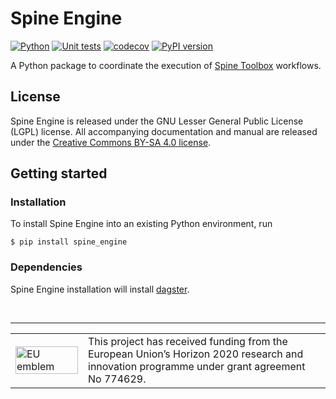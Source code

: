 # Spine Engine

[![Python](https://img.shields.io/badge/python-3.7%20|%203.8-blue.svg)](https://www.python.org/downloads/release/python-379/)
[![Unit tests](https://github.com/Spine-project/spine-engine/workflows/Unit%20tests/badge.svg)](https://github.com/Spine-project/spine-engine/actions?query=workflow%3A"Unit+tests")
[![codecov](https://codecov.io/gh/Spine-project/spine-engine/branch/master/graph/badge.svg)](https://codecov.io/gh/Spine-project/spine-engine)
[![PyPI version](https://badge.fury.io/py/spine-engine.svg)](https://badge.fury.io/py/spine-engine)

A Python package to coordinate the execution of [Spine Toolbox](https://github.com/Spine-project/Spine-Toolbox) workflows.

## License

Spine Engine is released under the GNU Lesser General Public License (LGPL) license. All accompanying
documentation and manual are released under the [Creative Commons BY-SA 4.0 license](https://creativecommons.org/licenses/by-sa/4.0/).

## Getting started

### Installation

To install Spine Engine into an existing Python environment, run

    $ pip install spine_engine

### Dependencies

Spine Engine installation will install [dagster](https://dagster.readthedocs.io/en/master/index.html).

&nbsp;
<hr>
<center>
<table width=500px frame="none">
<tr>
<td valign="middle" width=100px>
<img src=https://europa.eu/european-union/sites/europaeu/files/docs/body/flag_yellow_low.jpg alt="EU emblem" width=100%></td>
<td valign="middle">This project has received funding from the European Union’s Horizon 2020 research and innovation programme under grant agreement No 774629.</td>
</table>
</center>

